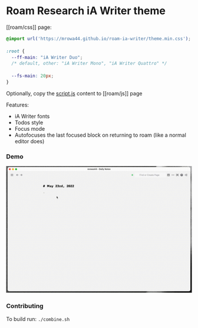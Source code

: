 # Roam Research iA Writer theme

[[roam/css]] page:

```css
@import url('https://mrowa44.github.io/roam-ia-writer/theme.min.css');

:root {
  --ff-main: "iA Writer Duo"; 
  /* default, other: "iA Writer Mono", "iA Writer Quattro" */

  --fs-main: 20px;
}

```

Optionally, copy the [script.js](script.js) content to [[roam/js]] page


Features:
- iA Writer fonts
- Todos style
- Focus mode
- Autofocuses the last focused block on returning to roam (like a normal editor does)


### Demo

![demo](demo.gif)


### Contributing

To build run: `./combine.sh`

